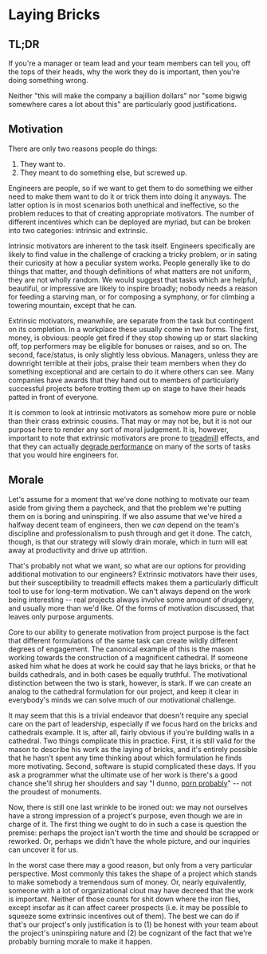 # Laying Bricks

## TL;DR

If you're a manager or team lead and your team members can tell you, off the
tops of their heads, why the work they do is important, then you're doing
something wrong.

Neither "this will make the company a bajillion dollars" nor "some bigwig
somewhere cares a lot about this" are particularly good justifications.

## Motivation

There are only two reasons people do things:

1. They want to.
2. They meant to do something else, but screwed up.

Engineers are people, so if we want to get them to do something we either need
to make them want to do it or trick them into doing it anyways. The latter
option is in most scenarios both unethical and ineffective, so the problem
reduces to that of creating appropriate motivators. The number of different
incentives which can be deployed are myriad, but can be broken into two
categories: intrinsic and extrinsic.

Intrinsic motivators are inherent to the task itself. Engineers specifically are
likely to find value in the challenge of cracking a tricky problem, or in sating
their curiosity at how a peculiar system works. People generally like to do
things that matter, and though definitions of what matters are not uniform, they
are not wholly random. We would suggest that tasks which are helpful, beautiful,
or impressive are likely to inspire broadly; nobody needs a reason for feeding a
starving man, or for composing a symphony, or for climbing a towering mountain,
except that he can.

Extrinsic motivators, meanwhile, are separate from the task but contingent on
its completion. In a workplace these usually come in two forms. The first,
money, is obvious: people get fired if they stop showing up or start slacking
off, top performers may be eligible for bonuses or raises, and so on. The second,
face/status, is only slightly less obvious. Managers, unless they are downright
terrible at their jobs, praise their team members when they do something
exceptional and are certain to do it where others can see. Many companies have
awards that they hand out to members of particularly successful projects before
trotting them up on stage to have their heads patted in front of everyone.

It is common to look at intrinsic motivators as somehow more pure or noble than
their crass extrinsic cousins. That may or may not be, but it is not our purpose
here to render any sort of moral judgement. It is, however, important to note
that extrinsic motivators are prone to
[treadmill](https://en.wikipedia.org/wiki/Hedonic_treadmill) effects, and that
they can actually [degrade
performance](https://www.ted.com/talks/dan_pink_the_puzzle_of_motivation) on
many of the sorts of tasks that you would hire engineers for.

## Morale

Let's assume for a moment that we've done nothing to motivate our team aside
from giving them a paycheck, and that the problem we're putting them on is
boring and uninspiring. If we also assume that we've hired a halfway decent team
of engineers, then we *can* depend on the team's discipline and professionalism
to push through and get it done. The catch, though, is that our strategy will
slowly drain morale, which in turn will eat away at productivity and drive up
attrition.

That's probably not what we want, so what are our options for providing
additional motivation to our engineers? Extrinsic motivators have their uses,
but their susceptibility to treadmill effects makes them a particularly
difficult tool to use for long-term motivation. We can't always depend on the
work being interesting -- real projects always involve some amount of drudgery,
and usually more than we'd like. Of the forms of motivation discussed, that
leaves only purpose arguments.

Core to our ability to generate motivation from project purpose is the fact that
different formulations of the same task can create wildly different degrees of
engagement. The canonical example of this is the mason working towards the
construction of a magnificent cathedral. If someone asked him what he does at
work he could say that he lays bricks, or that he builds cathedrals, and in both
cases be equally truthful. The motivational distinction between the two is
stark, however, is stark. If we can create an analog to the cathedral
formulation for our project, and keep it clear in everybody's minds we can solve
much of our motivational challenge.

It may seem that this is a trivial endeavor that doesn't require any special
care on the part of leadership, especially if we focus hard on the bricks and
cathedrals example. It is, after all, fairly obvious if you're building walls in
a cathedral. Two things complicate this in practice. First, it is still valid
for the mason to describe his work as the laying of bricks, and it's entirely
possible that he hasn't spent any time thinking about which formulation he finds
more motivating. Second, software is stupid complicated these days. If you ask a
programmer what the ultimate use of her work is there's a good chance she'll
shrug her shoulders and say "I dunno, [porn probably](https://xkcd.com/1629/)"
-- not the proudest of monuments.

Now, there is still one last wrinkle to be ironed out: we may not ourselves have
a strong impression of a project's purpose, even though we are in charge of
it. The first thing we ought to do in such a case is question the premise:
perhaps the project isn't worth the time and should be scrapped or reworked. Or,
perhaps we didn't have the whole picture, and our inquiries can uncover it for
us.

In the worst case there may a good reason, but only from a very particular
perspective. Most commonly this takes the shape of a project which stands to
make somebody a tremendous sum of money. Or, nearly equivalently, someone with a
lot of organizational clout may have decreed that the work is important. Neither
of those counts for shit down where the iron flies, except insofar as it can
affect career prospects (i.e. it may be possible to squeeze some extrinsic
incentives out of them). The best we can do if that's our project's only
justification is to (1) be honest with your team about the project's uninspiring
nature and (2) be cognizant of the fact that we're probably burning morale to
make it happen.
